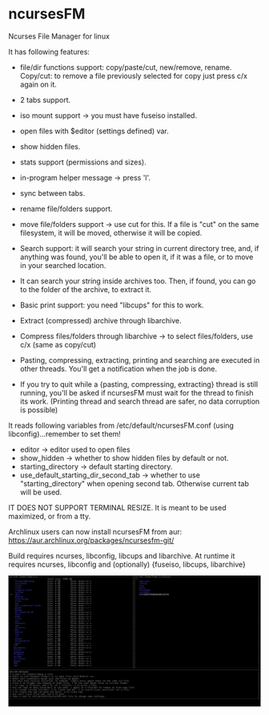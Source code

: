 # ncursesFM
Ncurses File Manager for linux

It has following features:
* file/dir functions support: copy/paste/cut, new/remove, rename. Copy/cut: to remove a file previously selected for copy just press c/x again on it.
* 2 tabs support.
* iso mount support -> you must have fuseiso installed.
* open files with $editor (settings defined) var.
* show hidden files.
* stats support (permissions and sizes).
* in-program helper message -> press 'l'.
* sync between tabs.
* rename file/folders support.
* move file/folders support -> use cut for this. If a file is "cut" on the same filesystem, it will be moved, otherwise it will be copied.
* Search support: it will search your string in current directory tree, and, if anything was found, you'll be able to open it, if it was a file, or to move in your searched location.
* It can search your string inside archives too. Then, if found, you can go to the folder of the archive, to extract it.
* Basic print support: you need "libcups" for this to work.
* Extract (compressed) archive through libarchive.
* Compress files/folders through libarchive -> to select files/folders, use c/x (same as copy/cut)

* Pasting, compressing, extracting, printing and searching are executed in other threads. You'll get a notification when the job is done.
* If you try to quit while a {pasting, compressing, extracting} thread is still running, you'll be asked if ncursesFM must wait for the thread to finish its work. (Printing thread and search thread are safer, no data corruption is possible)

It reads following variables from /etc/default/ncursesFM.conf (using libconfig)...remember to set them!
* editor -> editor used to open files
* show_hidden -> whether to show hidden files by default or not.
* starting_directory -> default starting directory.
* use_default_starting_dir_second_tab -> whether to use "starting_directory" when opening second tab. Otherwise current tab will be used.

IT DOES NOT SUPPORT TERMINAL RESIZE. It is meant to be used maximized, or from a tty.

Archlinux users can now install ncursesFM from aur: https://aur.archlinux.org/packages/ncursesfm-git/

Build requires ncurses, libconfig, libcups and libarchive.
At runtime it requires ncurses, libconfig and (optionally) {fuseiso, libcups, libarchive}

![Alt text](ncursesfm.png?raw=true)